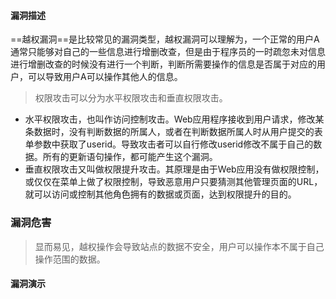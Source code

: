 #### 漏洞描述

​    ==越权漏洞==是比较常见的漏洞类型，越权漏洞可以理解为，一个正常的用户A通常只能够对自己的一些信息进行增删改查，但是由于程序员的一时疏忽未对信息进行增删改查的时候没有进行一个判断，判断所需要操作的信息是否属于对应的用户，可以导致用户A可以操作其他人的信息。

> 权限攻击可以分为水平权限攻击和垂直权限攻击。

- 水平权限攻击，也叫作访问控制攻击。Web应用程序接收到用户请求，修改某条数据时，没有判断数据的所属人，或者在判断数据所属人时从用户提交的表单参数中获取了userid。导致攻击者可以自行修改userid修改不属于自己的数据。所有的更新语句操作，都可能产生这个漏洞。
- 垂直权限攻击又叫做权限提升攻击。其原理是由于Web应用没有做权限控制，或仅仅在菜单上做了权限控制，导致恶意用户只要猜测其他管理页面的URL，就可以访问或控制其他角色拥有的数据或页面，达到权限提升的目的。 

### 漏洞危害

> 显而易见，越权操作会导致站点的数据不安全，用户可以操作本不属于自己操作范围的数据。

#### 漏洞演示



